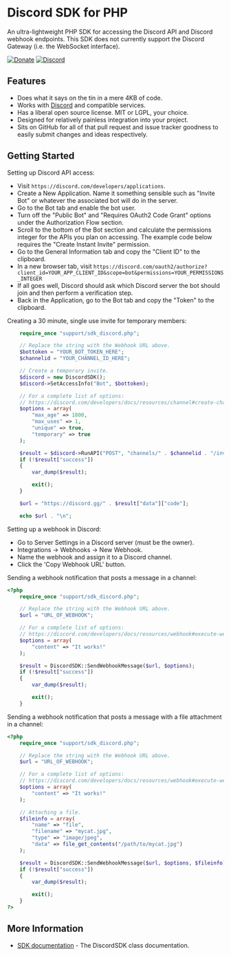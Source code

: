 Discord SDK for PHP
===================

An ultra-lightweight PHP SDK for accessing the Discord API and Discord webhook endpoints.  This SDK does not currently support the Discord Gateway (i.e. the WebSocket interface).

[![Donate](https://cubiclesoft.com/res/donate-shield.png)](https://cubiclesoft.com/donate/) [![Discord](https://img.shields.io/discord/777282089980526602?label=chat&logo=discord)](https://cubiclesoft.com/product-support/github/)

Features
--------

* Does what it says on the tin in a mere 4KB of code.
* Works with [Discord](https://www.discord.com/) and compatible services.
* Has a liberal open source license.  MIT or LGPL, your choice.
* Designed for relatively painless integration into your project.
* Sits on GitHub for all of that pull request and issue tracker goodness to easily submit changes and ideas respectively.

Getting Started
---------------

Setting up Discord API access:

* Visit `https://discord.com/developers/applications`.
* Create a New Application.  Name it something sensible such as "Invite Bot" or whatever the associated bot will do in the server.
* Go to the Bot tab and enable the bot user.
* Turn off the "Public Bot" and "Requires OAuth2 Code Grant" options under the Authorization Flow section.
* Scroll to the bottom of the Bot section and calculate the permissions integer for the APIs you plan on accessing.  The example code below requires the "Create Instant Invite" permission.
* Go to the General Information tab and copy the "Client ID" to the clipboard.
* In a new browser tab, visit `https://discord.com/oauth2/authorize?client_id=YOUR_APP_CLIENT_ID&scope=bot&permissions=YOUR_PERMISSIONS_INTEGER`
* If all goes well, Discord should ask which Discord server the bot should join and then perform a verification step.
* Back in the Application, go to the Bot tab and copy the "Token" to the clipboard.

Creating a 30 minute, single use invite for temporary members:

```php
	require_once "support/sdk_discord.php";

	// Replace the string with the Webhook URL above.
	$bottoken = "YOUR_BOT_TOKEN_HERE";
	$channelid = "YOUR_CHANNEL_ID_HERE";

	// Create a temporary invite.
	$discord = new DiscordSDK();
	$discord->SetAccessInfo("Bot", $bottoken);

	// For a complete list of options:
	// https://discord.com/developers/docs/resources/channel#create-channel-invite
	$options = array(
		"max_age" => 1800,
		"max_uses" => 1,
		"unique" => true,
		"temporary" => true
	);

	$result = $discord->RunAPI("POST", "channels/" . $channelid . "/invites", $options);
	if (!$result["success"])
	{
		var_dump($result);

		exit();
	}

	$url = "https://discord.gg/" . $result["data"]["code"];

	echo $url . "\n";
```

Setting up a webhook in Discord:

* Go to Server Settings in a Discord server (must be the owner).
* Integrations -> Webhooks -> New Webhook.
* Name the webhook and assign it to a Discord channel.
* Click the 'Copy Webhook URL' button.

Sending a webhook notification that posts a message in a channel:

```php
<?php
	require_once "support/sdk_discord.php";

	// Replace the string with the Webhook URL above.
	$url = "URL_OF_WEBHOOK";

	// For a complete list of options:
	// https://discord.com/developers/docs/resources/webhook#execute-webhook
	$options = array(
		"content" => "It works!"
	);

	$result = DiscordSDK::SendWebhookMessage($url, $options);
	if (!$result["success"])
	{
		var_dump($result);

		exit();
	}
```

Sending a webhook notification that posts a message with a file attachment in a channel:

```php
<?php
	require_once "support/sdk_discord.php";

	// Replace the string with the Webhook URL above.
	$url = "URL_OF_WEBHOOK";

	// For a complete list of options:
	// https://discord.com/developers/docs/resources/webhook#execute-webhook
	$options = array(
		"content" => "It works!"
	);

	// Attaching a file.
	$fileinfo = array(
		"name" => "file",
		"filename" => "mycat.jpg",
		"type" => "image/jpeg",
		"data" => file_get_contents("/path/to/mycat.jpg")
	);

	$result = DiscordSDK::SendWebhookMessage($url, $options, $fileinfo);
	if (!$result["success"])
	{
		var_dump($result);

		exit();
	}
?>
```

More Information
----------------

* [SDK documentation](https://github.com/cubiclesoft/php-discord-sdk/blob/master/docs/sdk_discord.md) - The DiscordSDK class documentation.
